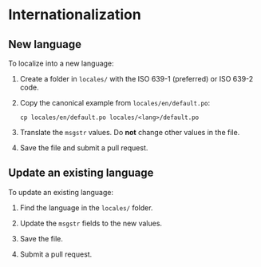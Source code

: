 # Internationalization

## New language

To localize into a new language:

1.  Create a folder in `locales/` with the ISO 639-1 (preferred) or ISO 639-2
    code.

1.  Copy the canonical example from `locales/en/default.po`:

    ```text
    cp locales/en/default.po locales/<lang>/default.po
    ```

1.  Translate the `msgstr` values. Do **not** change other values in the file.

1.  Save the file and submit a pull request.


## Update an existing language

To update an existing language:

1.  Find the language in the `locales/` folder.

1.  Update the `msgstr` fields to the new values.

1.  Save the file.

1.  Submit a pull request.
